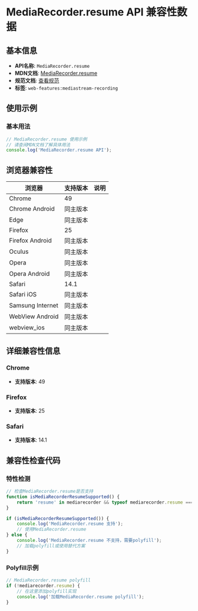 # MediaRecorder.resume API 兼容性数据

## 基本信息

- **API名称**: `MediaRecorder.resume`
- **MDN文档**: [MediaRecorder.resume](https://developer.mozilla.org/docs/Web/API/MediaRecorder/resume)
- **规范文档**: [查看规范](https://w3c.github.io/mediacapture-record/#dom-mediarecorder-resume)
- **标签**: `web-features:mediastream-recording`

## 使用示例

### 基本用法

```javascript
// MediaRecorder.resume 使用示例
// 请查阅MDN文档了解具体用法
console.log('MediaRecorder.resume API');
```

## 浏览器兼容性

| 浏览器 | 支持版本 | 说明 |
|--------|----------|------|
| Chrome | 49 |  |
| Chrome Android | 同主版本 |  |
| Edge | 同主版本 |  |
| Firefox | 25 |  |
| Firefox Android | 同主版本 |  |
| Oculus | 同主版本 |  |
| Opera | 同主版本 |  |
| Opera Android | 同主版本 |  |
| Safari | 14.1 |  |
| Safari iOS | 同主版本 |  |
| Samsung Internet | 同主版本 |  |
| WebView Android | 同主版本 |  |
| webview_ios | 同主版本 |  |

## 详细兼容性信息

### Chrome

- **支持版本**: 49

### Firefox

- **支持版本**: 25

### Safari

- **支持版本**: 14.1

## 兼容性检查代码

### 特性检测

```javascript
// 检查MediaRecorder.resume是否支持
function isMediaRecorderResumeSupported() {
    return 'resume' in mediarecorder && typeof mediarecorder.resume === 'function';
}

if (isMediaRecorderResumeSupported()) {
    console.log('MediaRecorder.resume 支持');
    // 使用MediaRecorder.resume
} else {
    console.log('MediaRecorder.resume 不支持，需要polyfill');
    // 加载polyfill或使用替代方案
}
```

### Polyfill示例

```javascript
// MediaRecorder.resume polyfill
if (!mediarecorder.resume) {
    // 在这里添加polyfill实现
    console.log('加载MediaRecorder.resume polyfill');
}
```

